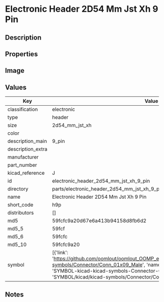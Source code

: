 # Electronic Header 2D54 Mm Jst Xh 9 Pin

## Description

## Properties


## Image


## Values

| Key | Value |
| --- | --- |
| classification | electronic |
| type | header |
| size | 2d54_mm_jst_xh |
| color |  |
| description_main | 9_pin |
| description_extra |  |
| manufacturer |  |
| part_number |  |
| kicad_reference | J |
| id | electronic_header_2d54_mm_jst_xh_9_pin |
| directory | parts/electronic_header_2d54_mm_jst_xh_9_pin |
| name | Electronic Header 2D54 Mm Jst Xh 9 Pin |
| short_code | h9p |
| distributors | [] |
| md5 | 59fcfc9a20d67e6a413b94158d8fb6d2 |
| md5_5 | 59fcf |
| md5_6 | 59fcfc |
| md5_10 | 59fcfc9a20 |
| symbol | [{'link': 'https://github.com/oomlout/oomlout_OOMP_eda_V2/tree/main/SYMBOL/kicad/kicad-symbols/Connector/Conn_01x09_Male', 'name': 'Connector : Conn_01x09_Male', 'id': 'SYMBOL-kicad-kicad-symbols-Connector-Conn_01x09_Male', 'directory': 'SYMBOL/kicad/kicad-symbols/Connector/Conn_01x09_Male/'}] |

## Notes

